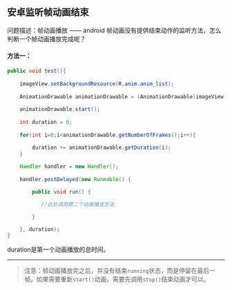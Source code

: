 ## 安卓监听帧动画结束

问题描述：帧动画播放 —— android 帧动画没有提供结束动作的监听方法，怎么判断一个帧动画播放完成呢？

#### 方法一：

```java
public void test(){ 
    
    imageView.setBackgroundResource(R.anim.anim_list); 
    
    AnimationDrawable animationDrawable = (AnimationDrawable)imageView.getBackground(); 
    
    animationDrawable.start(); 
    
    int duration = 0; 
    
    for(int i=0;i<animationDrawable.getNumberOfFrames();i++){ 

        duration += animationDrawable.getDuration(i); 
    } 
    
    Handler handler = new Handler(); 
    
    handler.postDelayed(new Runnable() { 

        public void run() { 

           //此处调用第二个动画播放方法   

        } 

    }, duration);
} 

```
duration是第一个动画播放的总时间。

----
> 注意：帧动画播放完之后，并没有结束`running`状态，而是停留在最后一帧。如果需要重新`start()`动画，需要先调用`stop()`结束动画才可以。